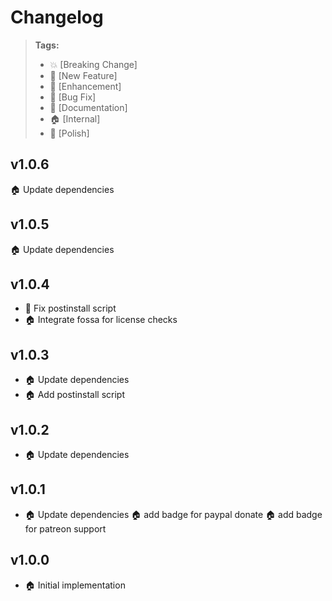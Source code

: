 # Changelog


> **Tags:**
> - :boom:       [Breaking Change]
> - :rocket:     [New Feature]
> - :lollipop:   [Enhancement]
> - :bug:        [Bug Fix]
> - :memo:       [Documentation]
> - :house:      [Internal]
> - :nail_care:  [Polish]


## v1.0.6
:house: Update dependencies


## v1.0.5
:house: Update dependencies


## v1.0.4
* :bug: Fix postinstall script
* :house: Integrate fossa for license checks


## v1.0.3
* :house: Update dependencies
* :house: Add postinstall script


## v1.0.2
* :house: Update dependencies


## v1.0.1
* :house: Update dependencies
:house: add badge for paypal donate
:house: add badge for patreon support


## v1.0.0
* :house: Initial implementation